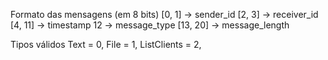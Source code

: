Formato das mensagens (em 8 bits)
[0, 1] -> sender_id
[2, 3] -> receiver_id
[4, 11] -> timestamp
12 -> message_type
[13, 20] -> message_length

Tipos válidos
Text = 0,
File = 1,
ListClients = 2,